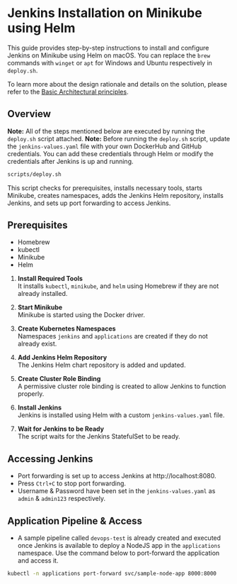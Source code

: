 # Jenkins Installation on Minikube using Helm

This guide provides step-by-step instructions to install and configure Jenkins on Minikube using Helm on macOS. You can replace the `brew` commands with `winget` or `apt` for Windows and Ubuntu respectively in `deploy.sh`. 

To learn more about the design rationale and details on the solution, please refer to the [Basic Architectural principles](docs/architecture.md). 

## Overview
**Note:** All of the steps mentioned below are executed by running the `deploy.sh` script attached.
**Note:** Before running the `deploy.sh` script, update the `jenkins-values.yaml` file with your own DockerHub and GitHub credentials. You can add these credentials through Helm or modify the credentials after Jenkins is up and running.

```bash
scripts/deploy.sh
```

This script checks for prerequisites, installs necessary tools, starts Minikube, creates namespaces, adds the Jenkins Helm repository, installs Jenkins, and sets up port forwarding to access Jenkins.

## Prerequisites

- Homebrew
- kubectl
- Minikube
- Helm

1. **Install Required Tools**  
   It installs `kubectl`, `minikube`, and `helm` using Homebrew if they are not already installed.

2. **Start Minikube**  
   Minikube is started using the Docker driver.

3. **Create Kubernetes Namespaces**  
   Namespaces `jenkins` and `applications` are created if they do not already exist.

4. **Add Jenkins Helm Repository**  
   The Jenkins Helm chart repository is added and updated.

5. **Create Cluster Role Binding**  
   A permissive cluster role binding is created to allow Jenkins to function properly.

6. **Install Jenkins**  
   Jenkins is installed using Helm with a custom `jenkins-values.yaml` file.

7. **Wait for Jenkins to be Ready**  
   The script waits for the Jenkins StatefulSet to be ready.

## Accessing Jenkins

- Port forwarding is set up to access Jenkins at http://localhost:8080.
- Press `Ctrl+C` to stop port forwarding.
- Username & Password have been set in the `jenkins-values.yaml` as `admin` & `admin123` respectively.


## Application Pipeline & Access

- A sample pipeline called `devops-test` is already created and executed once Jenkins is available to deploy a NodeJS app in the `applications` namespace. Use the command below to port-forward the application and access it.

```bash
kubectl -n applications port-forward svc/sample-node-app 8000:8000
```